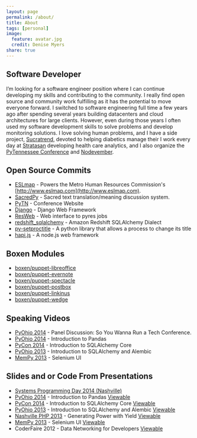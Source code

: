 ```yaml
---
layout: page
permalink: /about/
title: About
tags: [personal]
image:
  feature: avatar.jpg
  credit: Denise Myers
share: true
---
```


## Software Developer
I’m looking for a software engineer position where I can continue developing my
skills and contributing to the community. I really find open source and
community work fulfilling as it has the potential to move everyone forward.
I switched to software engineering full time a few years ago after spending
several years building datacenters and cloud architectures for large clients.
However, even during those years I often used my software development skills to
solve problems and develop monitoring solutions. I love solving human problems,
and I have a side project, [Sucratrend](https://www.stratasan.com), devoted to helping diabetics manage their
I work every day at [Stratasan](http://www.stratasan.com) developing health care analytics, and
I also organize the [PyTennessee Conference](http://www.pytennessee.org) and
[Nodevember](http://www.nodevember.org).

## Open Source Commits
* [ESLmap](https://github.com/mnhrc/mnhrc.github.io) - Powers the Metro Human Resources
Commission's [http://www.eslmap.com](http://www.eslmap.com).
* [SacredPy](https://github.com/reibwo/SacredPy) - Sacred text translation/meaning
discussion system.
* [PyTN](https://github.com/pytn/pytn) - Conference Website
* [Django](https://github.com/django/django) - Django Web Framework
* [ResWeb](https://github.com/Pyres/resweb) - Web interface to pyres jobs
* [redshift_sqlalchemy](https://github.com/binarydud/redshift_sqlalchemy) - Amazon Redshift SQLAlchemy Dialect
* [py-setproctitle](https://github.com/dvarrazzo/py-setproctitle) - A python library that
allows a process to change its title
* [hapi.js](https://github.com/hapijs/hapi/) - A node.js web framework

## Boxen Modules
* [boxen/puppet-libreoffice](https://github.com/boxen/puppet-libreoffice)
* [boxen/puppet-evernote](https://github.com/boxen/puppet-evernote)
* [boxen/puppet-spectacle](https://github.com/boxen/puppet-spectacle)
* [boxen/puppet-postbox](https://github.com/boxen/puppet-postbox)
* [boxen/puppet-linkinus](https://github.com/boxen/puppet-linkinus)
* [boxen/puppet-wedge](https://github.com/boxen/puppet-wedge)

## Speaking Videos
* [PyOhio 2014](http://pyvideo.org/video/2865/panel-discussion-so-you-wanna-run-a-tech-confere) - Panel Discussion: So You Wanna Run a Tech Conference.
* [PyOhio 2014](http://pyvideo.org/video/2826/introduction-to-pandas) - Introduction to Pandas
* [PyCon 2014](http://pyvideo.org/video/2654/introduction-to-sqlalchemy-core) - Introduction to SQLAlchemy Core
* [PyOhio 2013](http://pyvideo.org/video/2291/introduction-to-sqlalchemy-and-alembic-migrations) - Introduction to SQLAlchemy and Alembic
* [MemPy 2013](https://www.youtube.com/watch?v=jvBfm0q9_qk) - Selenium UI

## Slides and or Code From Presentations

* [Systems Programming Day 2014 (Nashville)](http://www.slideshare.net/jamdatadude/spanning-tree-38011328)
* [PyOhio 2014](https://github.com/jasonamyers/pyohio-2014-pandas) - Introduction to Pandas [Viewable](http://www.slideshare.net/jamdatadude/introduction-to-pandas-37337080)
* [PyCon 2014](https://github.com/jasonamyers/pycon2014) - Introduction to SQLAlchemy Core [Viewable](http://www.slideshare.net/jamdatadude/sql-alchemy-core-an-introduction)
* [PyOhio 2013](https://github.com/jasonamyers/intro-sqlalchemy-alembic-presentation) - Introduction to SQLAlchemy and Alembic [Viewable](http://www.slideshare.net/jamdatadude/introduction-to-sqlalchemy-and-alembic-migrations)
* [Nashville PHP 2013](https://github.com/jasonamyers/php-yield-presentation) - Generating Power with Yield [Viewable](http://www.slideshare.net/jamdatadude/generating-power-with-yield)
* [MemPy 2013](https://github.com/jasonamyers/seleniumuitalk) - Selenium UI [Viewable](http://www.slideshare.net/jamdatadude/selenium-testing-16083902)
* CoderFaire 2012 - Data Networking for Developers [Viewable](http://www.slideshare.net/jamdatadude/coderfaire-data-networking-for-developers)
